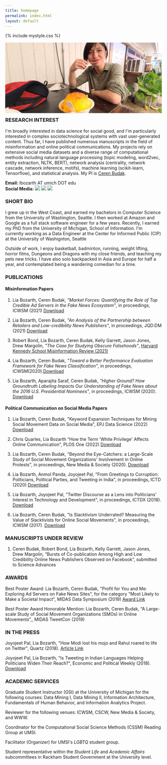 ```yaml
---
title: homepage
permalink: index.html
layout: default
---
```

{% include mystyle.css %}

<div id="intro" class="sec_div">
	<div class="profile_div">
		<img id="profile_image" src="assets/pics/profile.jpg" />
	</div>
	<div class="profile_div">
	</div>
    <div class="profile_div" id="contact_info" style="margin-top:-1em">
            <h3>RESEARCH INTEREST</h3>
            <p>I'm broadly interested in data science for social good, and I'm particularly interested in complex sociotechnological systems with vast user-generated content. Thus far, I have published numerous manuscripts in the field of misinformation and online political communications. My projects rely on extensive social media datasets and a diverse range of computational methods including natural language processing (topic modeling, word2vec, entity extraction, NLTK, BERT), network analysis (centrality, network cascade, network inference, motifs), machine learning (scikit-learn, Tensorflow), and statistical analysis. My PI is <a href="http://cbudak.com/index.html">Ceren Budak</a>.</p>
            <dt><strong>Email:</strong> lbozarth AT umich DOT edu</dt>
            <dt><strong>Social Media:</strong>
            <a href="https://twitter.com/lia_bozarth"><img id="twitter" class="logo_img" src="{{relative}}assets/pics/twitter.png"/></a>
            <a href="https://www.linkedin.com/in/lia-bozarth-697266140"><img id="linkedin" class="logo_img" src="{{relative}}assets/pics/linkedin.png"  /></a>
            <a href="https://github.com/lbozarth"><img id="github" class="logo_img_long" src="{{relative}}assets/pics/github.png"  /></a>
            </dt>
    </div>
</div>

<div id="bio" class="sec_div">
    <h3>SHORT BIO</h3>
    <p>I grew up in the West Coast, and earned my bachelors in Computer Science from the University of Washington, Seattle. I then worked at Amazon and Google as a full stack software engineer for a few years. Recently, I earned my PhD from the University of Michigan, School of Information. I'm currently working as a Data Engineer at the Center for Informed Public (CIP) at the University of Washignton, Seattle</p>
    <p>Outside of work, I enjoy basketball, badminton, running, weight lifting, horror films, Dungeons and Dragons with my close friends, and teaching my pets new tricks. I have also solo backpacked in Asia and Europe for half a year, and contemplated being a wandering comedian for a time.</p>
</div>

<div id="publication" class="sec_div">
<h3>PUBLICATIONS</h3>
<h4>Misinformation Papers</h4>
<ol>
<li><p>Lia Bozarth, Ceren Budak, <i>"Market Forces: Quantifying the Role of Top Credible Ad Servers in the Fake News Ecosystem"</i>, in proceedings, ICWSM (2021) <a href="https://lbozarth.github.io/assets/static/adsICWSM.pdf">Download</a></p>
</li>
<li><p>Lia Bozarth, Ceren Budak, <i>"An Analysis of the Partnership between Retailers and Low-credibility News Publishers"</i>, in proceedings, JQD:DM (2021) <a href="https://lbozarth.github.io/assets/static/ads_jqddm.pdf">Download</a></p>
</li>
<li><p>Robert Bond, Lia Bozarth, Ceren Budak, Kelly Garrett, Jason Jones, Drew Margolin, <i>"The Case for Studying Obscure Falsehoods"</i>, <a href="https://lbozarth.github.io/assets/static/harvard.pdf" >Harvard Kennedy School Misinformation Review (2021)</a></p>
</li>
<li><p>Lia Bozarth, Ceren Budak, <i>"Toward a Better Performance Evaluation Framework for Fake News Classification"</i>, in proceedings, ICWSM(2020).<a href="https://lbozarth.github.io/assets/static/clf_eval.pdf">Download</a></p>
</li>
<li><p>Lia Bozarth, Aparajita Saraf, Ceren Budak, <i>"Higher Ground? How Groundtruth Labeling Impacts Our Understanding of Fake News about the 2016 U.S. Presidential Nominees"</i>, in proceedings, ICWSM (2020). <a href="https://lbozarth.github.io/assets/static/groundtruth.pdf">Download</a></p>
</li>
</ol>
<h4>Political Communication on Social Media Papers</h4>
<ol>
<li><p>Lia Bozarth, Ceren Budak, "Keyword Expansion Techniques for Mining Social Movement Data on Social Media", EPJ Data Science (2022) <a href="https://lbozarth.github.io/assets/static/keywords.pdf">Download</a></p>
</li>
<li><p>Chris Quarles, Lia Bozarth “How the Term 'White Privilege' Affects Online Communication", PLOS One (2022) <a href="https://lbozarth.github.io/assets/static/wp.pdf">Download</a></p>
</li>
<li><p>Lia Bozarth, Ceren Budak, "Beyond the Eye-Catchers: a Large-Scale Study of Social Movement Organizations' Involvement in Online Protests", in proceedings, New Media & Society (2020). <a href="https://lbozarth.github.io/assets/static/NMS2020.pdf">Download</a></p>
</li>
<li><p>Lia Bozarth, Anmol Panda, Joyojeet Pal, "From Greetings to Corruption: Politicians, Political Parties, and Tweeting in India", in proceedings, ICTD (2020) <a href="https://lbozarth.github.io/assets/static/corruption.pdf">Download</a></p>
</li>
<li><p>Lia Bozarth, Joyojeet Pal, "Twitter Discourse as a Lens into Politicians' Interest in Technology and Development", in proceedings, ICTDX (2018). <a href="https://lbozarth.github.io/assets/static/ICTDX_poster.pdf">Download</a></p>
</li>
<li><p>Lia Bozarth, Ceren Budak, "Is Slacktivism Underrated? Measuring the Value of Slacktivists for Online Social Movements", in proceedings, ICWSM (2017). <a href="https://lbozarth.github.io/assets/static/slack.pdf">Download</a></p>
</li>
</ol>
</div>

<div id="underreview" class="sec_div">
<h3>MANUSCRIPTS UNDER REVIEW</h3>
<ol>
<li><p>Ceren Budak, Robert Bond, Lia Bozarth, Kelly Garrett, Jason Jones, Drew Margolin, “Bursts of Co-publication Among High and Low Credibility Online News Publishers Observed on Facebook”, submitted to Science Advances</p>
</li>
</ol>
</div>


<div id="awards" class="sec_div">
<h3>AWARDS</h3>
<p>Best Poster Award: Lia Bozarth, Ceren Budak, "Profit for You and Me: Exploring Ad Servers on Fake News Sites", for the category "Most Likely to Make a Societal Impact", MIDAS Data Symposium (2019) <a href="https://midas.umich.edu/2019-symposium-winners/">Award Link</a></p>
<p>Best Poster Award Honorable Mention: Lia Bozarth, Ceren Budak, “A Large-scale Study of Social Movement Organizations (SMOs) in Online Movements”,, MIDAS TweetCon (2019)</p>
</div>


<div id="thepress" class="sec_div">
<h3>IN THE PRESS</h3>
<p>Joyojeet Pal, Lia Bozarth, "How Modi lost his mojo and Rahul roared to life on Twitter", Quartz (2018). <a href="https://qz.com/india/1441312/how-narendra-modi-rahul-gandhi-have-performed-on-indian-twitter/">Article Link</a></p>
<p>Joyojeet Pal, Lia Bozarth, "Is Tweeting in Indian Languages Helping Politicians Widen Their Reach?", Economic and Political Weekly (2018). <a href="https://lbozarth.github.io/assets/static/epw_01.pdf">Download</a></p>
</div>


<div id="service" class="sec_div">
<h3>ACADEMIC SERVICES</h3>
<p>Graduate Student Instructor (GSI) at the University of Michigan for the following courses: Data Mining I, Data Mining II, Information Architecture, Fundamentals of Human Behavior, and  Information Analytics Project.</p>
<p>Reviewer for the following venues: ICWSM, CSCW, New Media & Society, and WWW.</p>
<p>Coordinator for the Computational Social Science Methods (CSSM) Reading Group at UMSI.</p>
<p>Facilitator (Organizer) for UMSI's <i>LGBTQ</i> student group.</p>
<p>Student representative within the <i>Student Life</i> and <i>Academic Affairs</i> subcommittees in Rackham Student Government at the University level.</p>
</div>

